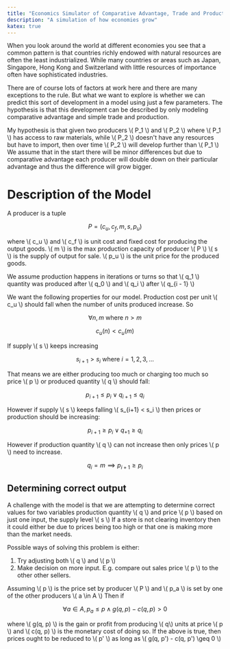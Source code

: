 ```yaml
---
title: "Economics Simulator of Comparative Advantage, Trade and Production"
description: "A simulation of how economies grow"
katex: true
---
```



When you look around the world at different economies you see that a common pattern is that countries richly endowed with natural resources are often the least industrialized. While many countries or areas such as Japan, Singapore, Hong Kong and Switzerland with little resources of importance often have sophisticated industries.

There are of course lots of factors at work here and there are many exceptions to the rule. But what we want to explore is whether we can predict this sort of development in a model using just a few parameters. The hypothesis is that this development can be described by only modeling comparative advantage and simple trade and production.

My hypothesis is that given two producers \\( P_1 \\) and \\( P_2 \\) where \\( P_1 \\) has access to raw materials, while \\( P_2 \\) doesn't have any resources but have to import, then over time \\( P_2 \\) will develop further than \\( P_1 \\) We assume that in the start there will be minor differences but due to comparative advantage each producer will double down on their particular advantage and thus the difference will grow bigger.

# Description of the Model

A producer is a tuple 

$$ P = (c_u, c_f, m, s, p_u) $$

where \\( c_u \\) and \\( c_f \\) is unit cost and fixed cost for producing the output goods. \\( m \\) is the max production capacity of producer \\( P \\) \\( s \\) is the supply of output for sale. \\( p_u \\) is the unit price for the produced goods.

We assume production happens in iterations or turns so that \\( q_1 \\) quantity was produced after \\( q_0 \\) and \\( q_i \\) after \\( q_{i - 1} \\)

We want the following properties for our model. Production cost per unit \\( c_u \\) should fall when the number of units produced increase. So

$$ \forall n, m \textrm{ where } n > m $$

$$ c_u(n) < c_u(m) $$

If supply \\( s \\) keeps increasing

$$ s_{i + 1} > s_i \textrm{ where } i = 1, 2, 3, ... $$

That means we are either producing too much or charging too much so price \\( p \\) or produced quantity \\( q \\) should fall:

$$ p_{i + 1} \leq p_i \lor q_{i + 1} \leq q_i $$


However if supply \\( s \\) keeps falling \\( s_{i+1} < s_i \\) then prices or production should be increasing:

$$ p_{i+1} \geq p_i \lor q_{+1} \geq q_i $$

However if production quantity \\( q \\) can not increase then only prices \\( p \\) need to increase.

$$ q_i = m \implies p_{i+1} \geq p_i$$

## Determining correct output

A challenge with the model is that we are attempting to determine correct values for two variables production quantity \\( q \\) and price \\( p \\) based on just one input, the supply level \\( s \\) If a store is not clearing inventory then it could either be due to prices being too high or that one is making more than the market needs.

Possible ways of solving this problem is either:

1. Try adjusting both \\( q \\) and \\( p \\)
2. Make decision on more input. E.g. compare out sales price \\( p \\) to the other other sellers.


Assuming \\( p \\) is the price set by producer \\( P \\) and \\( p_a \\) is set by one of the other producers \\( a \in A \\) Then if

$$ \forall a \in A, p_a \leq p \land g(q, p) - c(q, p) > 0 $$

where \\( g(q, p) \\) is the gain or profit from producing \\( q\\) units at price \\( p \\) and \\( c(q, p) \\) is the monetary cost of doing so. If the above is true, then prices ought to  be reduced to \\( p' \\) as long as \\(  g(q, p') - c(q, p') \geq 0 \\)